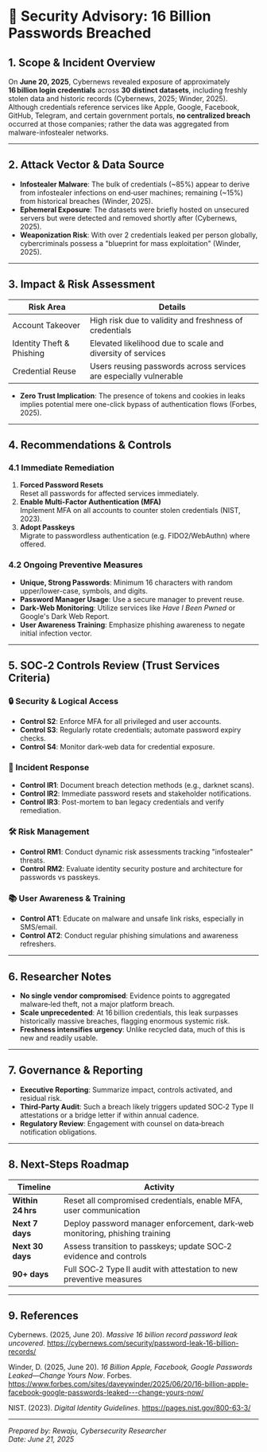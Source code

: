 # 🔐 Security Advisory: 16 Billion Passwords Breached

## 1. Scope & Incident Overview

On **June 20, 2025**, Cybernews revealed exposure of approximately **16 billion login credentials** across **30 distinct datasets**, including freshly stolen data and historic records (Cybernews, 2025; Winder, 2025). Although credentials reference services like Apple, Google, Facebook, GitHub, Telegram, and certain government portals, **no centralized breach** occurred at those companies; rather the data was aggregated from malware-infostealer networks.

---

## 2. Attack Vector & Data Source

- **Infostealer Malware**: The bulk of credentials (~85%) appear to derive from infostealer infections on end‑user machines; remaining (~15%) from historical breaches (Winder, 2025).
- **Ephemeral Exposure**: The datasets were briefly hosted on unsecured servers but were detected and removed shortly after (Cybernews, 2025).
- **Weaponization Risk**: With over 2 credentials leaked per person globally, cybercriminals possess a "blueprint for mass exploitation" (Winder, 2025).

---

## 3. Impact & Risk Assessment

| Risk Area                  | Details |
|---------------------------|---------|
| Account Takeover           | High risk due to validity and freshness of credentials |
| Identity Theft & Phishing  | Elevated likelihood due to scale and diversity of services |
| Credential Reuse           | Users reusing passwords across services are especially vulnerable |

- **Zero Trust Implication**: The presence of tokens and cookies in leaks implies potential mere one-click bypass of authentication flows (Forbes, 2025).

---

## 4. Recommendations & Controls

### 4.1 Immediate Remediation
1. **Forced Password Resets**  
   Reset all passwords for affected services immediately.
2. **Enable Multi-Factor Authentication (MFA)**  
   Implement MFA on all accounts to counter stolen credentials (NIST, 2023).
3. **Adopt Passkeys**  
   Migrate to passwordless authentication (e.g. FIDO2/WebAuthn) where offered.

### 4.2 Ongoing Preventive Measures
- **Unique, Strong Passwords**: Minimum 16 characters with random upper/lower-case, symbols, and digits.
- **Password Manager Usage**: Use a secure manager to prevent reuse.
- **Dark‑Web Monitoring**: Utilize services like *Have I Been Pwned* or Google's Dark Web Report.
- **User Awareness Training**: Emphasize phishing awareness to negate initial infection vector.

---

## 5. SOC‑2 Controls Review (Trust Services Criteria)

### 🔒 Security & Logical Access
- **Control S2**: Enforce MFA for all privileged and user accounts.
- **Control S3**: Regularly rotate credentials; automate password expiry checks.
- **Control S4**: Monitor dark‑web data for credential exposure.

### 🚨 Incident Response
- **Control IR1**: Document breach detection methods (e.g., darknet scans).
- **Control IR2**: Immediate password resets and stakeholder notifications.
- **Control IR3**: Post-mortem to ban legacy credentials and verify remediation.

### 🛠 Risk Management
- **Control RM1**: Conduct dynamic risk assessments tracking "infostealer" threats.
- **Control RM2**: Evaluate identity security posture and architecture for passwords vs passkeys.

### 📚 User Awareness & Training
- **Control AT1**: Educate on malware and unsafe link risks, especially in SMS/email.
- **Control AT2**: Conduct regular phishing simulations and awareness refreshers.

---

## 6. Researcher Notes

- **No single vendor compromised**: Evidence points to aggregated malware‑led theft, not a major platform breach.
- **Scale unprecedented**: At 16 billion credentials, this leak surpasses historically massive breaches, flagging enormous systemic risk.
- **Freshness intensifies urgency**: Unlike recycled data, much of this is new and readily usable.

---

## 7. Governance & Reporting

- **Executive Reporting**: Summarize impact, controls activated, and residual risk.
- **Third‑Party Audit**: Such a breach likely triggers updated SOC‑2 Type II attestations or a bridge letter if within annual cadence.
- **Regulatory Review**: Engagement with counsel on data‑breach notification obligations.

---

## 8. Next‑Steps Roadmap

| Timeline       | Activity |
|----------------|----------|
| **Within 24 hrs** | Reset all compromised credentials, enable MFA, user communication |
| **Next 7 days**   | Deploy password manager enforcement, dark‑web monitoring, phishing training |
| **Next 30 days**  | Assess transition to passkeys; update SOC‑2 evidence and controls |
| **90+ days**      | Full SOC‑2 Type II audit with attestation to new preventive measures |

---

## 9. References

Cybernews. (2025, June 20). *Massive 16 billion record password leak uncovered*. https://cybernews.com/security/password-leak-16-billion-records/

Winder, D. (2025, June 20). *16 Billion Apple, Facebook, Google Passwords Leaked—Change Yours Now*. Forbes. https://www.forbes.com/sites/daveywinder/2025/06/20/16-billion-apple-facebook-google-passwords-leaked---change-yours-now/

NIST. (2023). *Digital Identity Guidelines*. https://pages.nist.gov/800-63-3/

---

*Prepared by: Rewaju, Cybersecurity Researcher*  
*Date: June 21, 2025*
